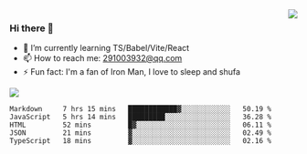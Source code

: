 <img align='right' src='https://github-readme-stats.vercel.app/api?username=niaogege&show_icons=true&theme=radical'/>

### Hi there 👋

- 🌱 I’m currently learning TS/Babel/Vite/React
- 📫 How to reach me: 291003932@qq.com
- ⚡ Fun fact:  I'm a fan of Iron Man, I love to sleep and shufa

![](https://github-readme-stats.vercel.app/api/top-langs/?username=niaogege&layout=compact)

<!--START_SECTION:waka-->
```text
Markdown     7 hrs 15 mins   ████████████▓░░░░░░░░░░░░   50.19 % 
JavaScript   5 hrs 14 mins   █████████░░░░░░░░░░░░░░░░   36.28 % 
HTML         52 mins         █▓░░░░░░░░░░░░░░░░░░░░░░░   06.11 % 
JSON         21 mins         ▓░░░░░░░░░░░░░░░░░░░░░░░░   02.49 % 
TypeScript   18 mins         ▓░░░░░░░░░░░░░░░░░░░░░░░░   02.16 % 
```
<!--END_SECTION:waka-->
